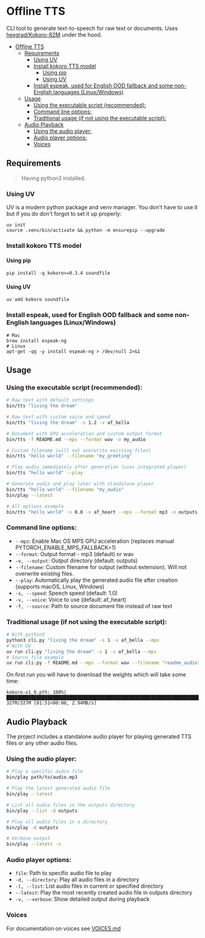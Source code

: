 # Offline TTS
CLI tool to generate text-to-speech for raw text or documents. Uses [hexgrad/Kokoro-82M](https://huggingface.co/hexgrad/Kokoro-82M) under the hood.

- [Offline TTS](#offline-tts)
  - [Requirements](#requirements)
    - [Using UV](#using-uv)
    - [Install kokoro TTS model](#install-kokoro-tts-model)
      - [Using pip](#using-pip)
      - [Using UV](#using-uv-1)
    - [Install espeak, used for English OOD fallback and some non-English languages (Linux/Windows)](#install-espeak-used-for-english-ood-fallback-and-some-non-english-languages-linuxwindows)
  - [Usage](#usage)
    - [Using the executable script (recommended):](#using-the-executable-script-recommended)
    - [Command line options:](#command-line-options)
    - [Traditional usage (if not using the executable script):](#traditional-usage-if-not-using-the-executable-script)
  - [Audio Playback](#audio-playback)
    - [Using the audio player:](#using-the-audio-player)
    - [Audio player options:](#audio-player-options)
    - [Voices](#voices)


## Requirements

> Having python3 installed.

### Using UV
UV is a modern python package and venv manager. You don't have to use it but if you do don't forgot to set it up properly:

```
uv init
source .venv/bin/activate && python -m ensurepip --upgrade
```

### Install kokoro TTS model

#### Using pip 

```
pip install -q kokoro>=0.3.4 soundfile
```

#### Using UV

```
uv add kokoro soundfile
```

### Install espeak, used for English OOD fallback and some non-English languages (Linux/Windows)

```
# Mac
brew install espeak-ng
# Linux
apt-get -qq -y install espeak-ng > /dev/null 2>&1
```

## Usage

### Using the executable script (recommended):
```bash
# Raw text with default settings
bin/tts "living the dream"

# Raw text with custom voice and speed
bin/tts "living the dream" -s 1.2 -v af_bella

# Document with GPU acceleration and custom output format
bin/tts -f README.md --mps --format wav -o my_audio

# Custom filename (will not overwrite existing files)
bin/tts "hello world" --filename "my_greeting"

# Play audio immediately after generation (uses integrated player)
bin/tts "hello world" --play

# Generate audio and play later with standalone player
bin/tts "hello world" --filename "my_audio"
bin/play --latest

# All options example
bin/tts "hello world" -s 0.8 -v af_heart --mps --format mp3 -o outputs --filename "custom_audio" --play
```

### Command line options:
- `--mps`: Enable Mac OS MPS GPU acceleration (replaces manual PYTORCH_ENABLE_MPS_FALLBACK=1)
- `--format`: Output format - mp3 (default) or wav
- `-o, --output`: Output directory (default: outputs)
- `--filename`: Custom filename for output (without extension). Will not overwrite existing files.
- `--play`: Automatically play the generated audio file after creation (supports macOS, Linux, Windows)
- `-s, --speed`: Speech speed (default: 1.0)
- `-v, --voice`: Voice to use (default: af_heart)
- `-f, --source`: Path to source document file instead of raw text

### Traditional usage (if not using the executable script):

```bash
# With python3
python3 cli.py "living the dream" -s 1 -v af_bella --mps
# With UV
uv run cli.py "living the dream" -s 1 -v af_bella --mps
# Source file example
uv run cli.py -f README.md --mps --format wav --filename "readme_audio"
```

On first run you will have to download the weights which will take some time:

```
kokoro-v1_0.pth: 100%|█████████████████████████████████████████████████████████████████████████████████████████████████████████████████████████████████████████████████████████████| 327M/327M [01:51<00:00, 2.94MB/s]
```

## Audio Playback

The project includes a standalone audio player for playing generated TTS files or any other audio files.

### Using the audio player:

```bash
# Play a specific audio file
bin/play path/to/audio.mp3

# Play the latest generated audio file
bin/play --latest

# List all audio files in the outputs directory
bin/play --list -d outputs

# Play all audio files in a directory
bin/play -d outputs

# Verbose output
bin/play --latest -v
```

### Audio player options:
- `file`: Path to specific audio file to play
- `-d, --directory`: Play all audio files in a directory
- `-l, --list`: List audio files in current or specified directory  
- `--latest`: Play the most recently created audio file in outputs directory
- `-v, --verbose`: Show detailed output during playback

### Voices

For documentation on voices see [VOICES.md](VOICES.md)